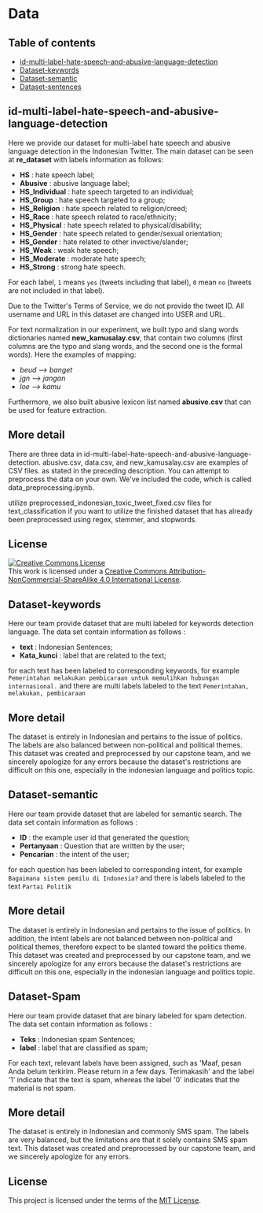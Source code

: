 # Data 

## Table of contents
- [id-multi-label-hate-speech-and-abusive-language-detection](#id-multi-label-hate-speech-and-abusive-language-detection)
- [Dataset-keywords](#Dataset-keywords)
- [Dataset-semantic](#Dataset-semantic)
- [Dataset-sentences](#Dataset-Spam)

## id-multi-label-hate-speech-and-abusive-language-detection
Here we provide our dataset for multi-label hate speech and abusive language detection in the Indonesian Twitter. The main dataset can be seen at **re_dataset** with labels information as follows:
* **HS** : hate speech label;
* **Abusive** : abusive language label;
* **HS_Individual** : hate speech targeted to an individual;
* **HS_Group** : hate speech targeted to a group;
* **HS_Religion** : hate speech related to religion/creed;
* **HS_Race** : hate speech related to race/ethnicity;
* **HS_Physical** : hate speech related to physical/disability;
* **HS_Gender** : hate speech related to gender/sexual orientation;
* **HS_Gender** : hate related to other invective/slander;
* **HS_Weak** : weak hate speech;
* **HS_Moderate** : moderate hate speech;
* **HS_Strong** : strong hate speech.

For each label, `1` means `yes` (tweets including that label), `0` mean `no` (tweets are not included in that label). 

Due to the Twitter's Terms of Service, we do not provide the tweet ID. All username and URL in this dataset are changed into USER and URL. 

For text normalization in our experiment, we built typo and slang words dictionaries named **new_kamusalay.csv**, that contain two columns (first columns are the typo and slang words, and the second one is the formal words). Here the examples of mapping:
* *beud --> banget*
* *jgn --> jangan*
* *loe --> kamu*

Furthermore, we also built abusive lexicon list named **abusive.csv** that can be used for feature extraction.

## More detail
There are three data in id-multi-label-hate-speech-and-abusive-language-detection. abusive.csv, data.csv, and new_kamusalay.csv are examples of CSV files. as stated in the preceding description. You can attempt to preprocess the data on your own. We've included the code, which is called data_preprocessing.ipynb.

utilize preprocessed_indonesian_toxic_tweet_fixed.csv files for text_classification if you want to utilize the finished dataset that has already been preprocessed using regex, stemmer, and stopwords.


## License
<a rel="license" href="http://creativecommons.org/licenses/by-nc-sa/4.0/"><img alt="Creative Commons License" style="border-width:0" src="https://i.creativecommons.org/l/by-nc-sa/4.0/88x31.png" /></a><br />This work is licensed under a <a rel="license" href="http://creativecommons.org/licenses/by-nc-sa/4.0/">Creative Commons Attribution-NonCommercial-ShareAlike 4.0 International License</a>.

## Dataset-keywords
Here our team provide dataset that are multi labeled for keywords detection language. The data set contain information as follows :

* **text** : Indonesian Sentences;
* **Kata_kunci** : label that are related to the text;

for each text has been labeled to corresponding keywords, for example `Pemerintahan melakukan pembicaraan untuk memulihkan hubungan internasional.` and there are multi labels labeled to the text `Pemerintahan, melakukan, pembicaraan`

## More detail
The dataset is entirely in Indonesian and pertains to the issue of politics. The labels are also balanced between non-political and political themes. This dataset was created and preprocessed by our capstone team, and we sincerely apologize for any errors because the dataset's restrictions are difficult on this one, especially in the indonesian language and politics topic.

## Dataset-semantic
Here our team provide dataset that are labeled for semantic search. The data set contain information as follows :

* **ID** : the example user id that generated the question;
* **Pertanyaan** : Question that are written by the user;
* **Pencarian** : the intent of the user;

for each question has been labeled to corresponding intent, for example `Bagaimana sistem pemilu di Indonesia?` and there is labels labeled to the text `Partai Politik`

## More detail
The dataset is entirely in Indonesian and pertains to the issue of politics. In addition, the intent labels are not balanced between non-political and political themes, therefore expect to be slanted toward the politics theme. This dataset was created and preprocessed by our capstone team, and we sincerely apologize for any errors because the dataset's restrictions are difficult on this one, especially in the indonesian language and politics topic.

## Dataset-Spam
Here our team provide dataset that are binary labeled for spam detection. The data set contain information as follows :

* **Teks** : Indonesian spam Sentences;
* **label** : label that are classified as spam;

For each text, relevant labels have been assigned, such as 'Maaf, pesan Anda belum terkirim. Please return in a few days. Terimakasih' and the label '1' indicate that the text is spam, whereas the label '0' indicates that the material is not spam.

## More detail
The dataset is entirely in Indonesian and commonly SMS spam. The labels are very balanced, but the limitations are that it solely contains SMS spam text. This dataset was created and preprocessed by our capstone team, and we sincerely apologize for any errors.

## License

This project is licensed under the terms of the [MIT License](../../LICENSE.txt).
